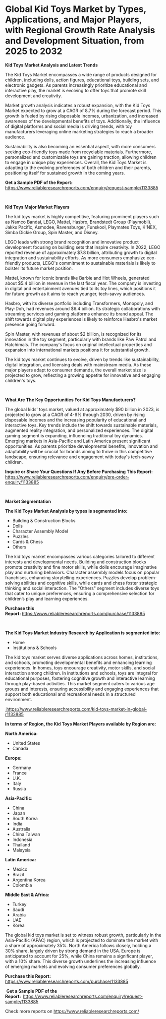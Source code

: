 <p><h1>Global Kid Toys Market by Types, Applications, and Major Players, with Regional Growth Rate Analysis and Development Situation, from 2025 to 2032</h1></p><p><strong>Kid Toys Market Analysis and Latest Trends</strong></p>
<p><p>The Kid Toys Market encompasses a wide range of products designed for children, including dolls, action figures, educational toys, building sets, and electronic gadgets. As parents increasingly prioritize educational and interactive play, the market is evolving to offer toys that promote skill development and creativity. </p><p>Market growth analysis indicates a robust expansion, with the Kid Toys Market expected to grow at a CAGR of 8.7% during the forecast period. This growth is fueled by rising disposable incomes, urbanization, and increased awareness of the developmental benefits of toys. Additionally, the influence of digital platforms and social media is driving trends, with toy manufacturers leveraging online marketing strategies to reach a broader audience. </p><p>Sustainability is also becoming an essential aspect, with more consumers seeking eco-friendly toys made from recyclable materials. Furthermore, personalized and customizable toys are gaining traction, allowing children to engage in unique play experiences. Overall, the Kid Toys Market is adapting to the evolving preferences of both children and their parents, positioning itself for sustained growth in the coming years.</p></p>
<p><strong>Get a Sample PDF of the Report:&nbsp;</strong> <a href="https://www.reliableresearchreports.com/enquiry/request-sample/1133885?utm_campaign=3131&utm_medium=2&utm_source=Github&utm_content=ia&utm_term=25032025&utm_id=kid-toys">https://www.reliableresearchreports.com/enquiry/request-sample/1133885</a></p>
<p>&nbsp;</p>
<p><strong>Kid Toys Major Market Players</strong></p>
<p><p>The kid toys market is highly competitive, featuring prominent players such as Namco Bandai, LEGO, Mattel, Hasbro, Brandstedt Group (Playmobil), Jakks Pacific, Asmodee, Ravensburger, Funskool, Playmates Toys, K'NEX, Simba Dickie Group, Spin Master, and Disney.</p><p>LEGO leads with strong brand recognition and innovative product development focusing on building sets that inspire creativity. In 2022, LEGO reported revenue of approximately $7.8 billion, attributing growth to digital integration and sustainability efforts. As more consumers emphasize eco-friendly products, LEGO's commitment to sustainable materials is likely to bolster its future market position.</p><p>Mattel, known for iconic brands like Barbie and Hot Wheels, generated about $5.4 billion in revenue in the last fiscal year. The company is investing in digital and entertainment avenues tied to its toy lines, which positions it for future growth as it aims to reach younger, tech-savvy audiences.</p><p>Hasbro, with its diverse portfolio including Transformers, Monopoly, and Play-Doh, had revenues around $6.4 billion. Its strategic collaborations with streaming services and gaming platforms enhance its brand appeal. The shift towards digital play experiences is likely to reinforce Hasbro's market presence going forward.</p><p>Spin Master, with revenues of about $2 billion, is recognized for its innovation in the toy segment, particularly with brands like Paw Patrol and Hatchimals. The company's focus on original intellectual properties and expansion into international markets positions it for substantial growth.</p><p>The kid toys market continues to evolve, driven by trends like sustainability, digital integration, and licensing deals with mainstream media. As these major players adapt to consumer demands, the overall market size is projected to grow, reflecting a growing appetite for innovative and engaging children's toys.</p></p>
<p>&nbsp;</p>
<p><strong>What Are The Key Opportunities For Kid Toys Manufacturers?</strong></p>
<p><p>The global kids' toys market, valued at approximately $90 billion in 2023, is projected to grow at a CAGR of 4-6% through 2030, driven by rising disposable incomes and the increasing popularity of educational and interactive toys. Key trends include the shift towards sustainable materials, augmented reality integration, and personalized experiences. The digital gaming segment is expanding, influencing traditional toy dynamics. Emerging markets in Asia-Pacific and Latin America present significant opportunities. As parents prioritize developmental benefits, innovation and adaptability will be crucial for brands aiming to thrive in this competitive landscape, ensuring relevance and engagement with today's tech-savvy children.</p></p>
<p><strong>Inquire or Share Your Questions If Any Before Purchasing This Report:</strong> <a href="https://www.reliableresearchreports.com/enquiry/pre-order-enquiry/1133885?utm_campaign=3131&utm_medium=2&utm_source=Github&utm_content=ia&utm_term=25032025&utm_id=kid-toys">https://www.reliableresearchreports.com/enquiry/pre-order-enquiry/1133885</a></p>
<p>&nbsp;</p>
<p><strong>Market Segmentation</strong></p>
<p><strong>The Kid Toys Market Analysis by types is segmented into:</strong></p>
<p><ul><li>Building & Construction Blocks</li><li>Dolls</li><li>Character Assembly Model</li><li>Puzzles</li><li>Cards & Chess</li><li>Others</li></ul></p>
<p><p>The kid toys market encompasses various categories tailored to different interests and developmental needs. Building and construction blocks promote creativity and fine motor skills, while dolls encourage imaginative play and nurturing behaviors. Character assembly models focus on popular franchises, enhancing storytelling experiences. Puzzles develop problem-solving abilities and cognitive skills, while cards and chess foster strategic thinking and social interaction. The "Others" segment includes diverse toys that cater to unique preferences, ensuring a comprehensive selection for children’s play and learning experiences.</p></p>
<p><strong>Purchase this Report:&nbsp;</strong><a href="https://www.reliableresearchreports.com/purchase/1133885?utm_campaign=3131&utm_medium=2&utm_source=Github&utm_content=ia&utm_term=25032025&utm_id=kid-toys">https://www.reliableresearchreports.com/purchase/1133885</a></p>
<p>&nbsp;</p>
<p><strong>The Kid Toys Market Industry Research by Application is segmented into:</strong></p>
<p><ul><li>Home</li><li>Institutions & Schools</li></ul></p>
<p><p>The kid toys market serves diverse applications across homes, institutions, and schools, promoting developmental benefits and enhancing learning experiences. In homes, toys encourage creativity, motor skills, and social interaction among children. In institutions and schools, toys are integral for educational purposes, fostering cognitive growth and interactive learning through play-based activities. This market segment caters to various age groups and interests, ensuring accessibility and engaging experiences that support both educational and recreational needs in a structured environment.</p></p>
<p><a href="https://www.reliableresearchreports.com/kid-toys-market-in-global-r1133885?utm_campaign=3131&utm_medium=2&utm_source=Github&utm_content=ia&utm_term=25032025&utm_id=kid-toys">&nbsp;https://www.reliableresearchreports.com/kid-toys-market-in-global-r1133885</a></p>
<p><strong>In terms of Region, the Kid Toys Market Players available by Region are:</strong></p>
<p>
    <p> <strong> North America: </strong>
        <ul>
            <li>United States</li>
            <li>Canada</li>
        </ul>
        </p> 
    <p> <strong> Europe: </strong>
        <ul>
            <li>Germany</li>
            <li>France</li>
            <li>U.K.</li>
            <li>Italy</li>
            <li>Russia</li>
        </ul>
        </p> 
    <p> <strong> Asia-Pacific: </strong>
        <ul>
            <li>China</li>
            <li>Japan</li>
            <li>South Korea</li>
            <li>India</li>
            <li>Australia</li>
            <li>China Taiwan</li>
            <li>Indonesia</li>
            <li>Thailand</li>
            <li>Malaysia</li>
        </ul>
        </p> 
    <p> <strong> Latin America: </strong>
        <ul>
            <li>Mexico</li>
            <li>Brazil</li>
            <li>Argentina Korea</li>
            <li>Colombia</li>
        </ul>
        </p> 
    <p> <strong> Middle East & Africa: </strong>
        <ul>
            <li>Turkey</li>
            <li>Saudi</li>
            <li>Arabia</li>
            <li>UAE</li>
            <li>Korea</li>
        </ul>
    </p>
    </p>
<p><p>The global kid toys market is set to witness robust growth, particularly in the Asia-Pacific (APAC) region, which is projected to dominate the market with a share of approximately 35%. North America follows closely, holding a 30% share, largely driven by strong demand in the USA. Europe is anticipated to account for 25%, while China remains a significant player, with a 10% share. This diverse growth underlines the increasing influence of emerging markets and evolving consumer preferences globally.</p></p>
<p><strong>Purchase this Report: </strong><a href="https://www.reliableresearchreports.com/purchase/1133885?utm_campaign=3131&utm_medium=2&utm_source=Github&utm_content=ia&utm_term=25032025&utm_id=kid-toys">https://www.reliableresearchreports.com/purchase/1133885</a></p>
<p>&nbsp;<strong>Get a Sample PDF of the Report:&nbsp;&nbsp;</strong><a href="https://www.reliableresearchreports.com/enquiry/request-sample/1133885?utm_campaign=3131&utm_medium=2&utm_source=Github&utm_content=ia&utm_term=25032025&utm_id=kid-toys">https://www.reliableresearchreports.com/enquiry/request-sample/1133885</a></p>
<p><strong></strong></p>
<p>Check more reports on <a href="https://www.reliableresearchreports.com/?utm_campaign=3131&utm_medium=2&utm_source=Github&utm_content=ia&utm_term=25032025&utm_id=kid-toys">https://www.reliableresearchreports.com/</a></p>